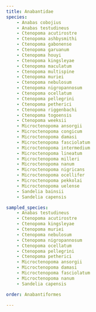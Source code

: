 ```yaml
---
title: Anabantidae
species:
    - Anabas cobojius
    - Anabas testudineus
    - Ctenopoma acutirostre
    - Ctenopoma ashbysmithi
    - Ctenopoma gabonense
    - Ctenopoma garuanum
    - Ctenopoma houyi
    - Ctenopoma kingsleyae
    - Ctenopoma maculatum
    - Ctenopoma multispine
    - Ctenopoma muriei
    - Ctenopoma nebulosum
    - Ctenopoma nigropannosum
    - Ctenopoma ocellatum
    - Ctenopoma pellegrini
    - Ctenopoma petherici
    - Ctenopoma riggenbachi
    - Ctenopoma togoensis
    - Ctenopoma weeksii
    - Microctenopoma ansorgii
    - Microctenopoma congicum
    - Microctenopoma damasi
    - Microctenopoma fasciolatum
    - Microctenopoma intermedium
    - Microctenopoma lineatum
    - Microctenopoma milleri
    - Microctenopoma nanum
    - Microctenopoma nigricans
    - Microctenopoma ocellifer
    - Microctenopoma pekkolai
    - Microctenopoma uelense
    - Sandelia bainsii
    - Sandelia capensis

sampled_species:
    - Anabas testudineus
    - Ctenopoma acutirostre
    - Ctenopoma kingsleyae
    - Ctenopoma muriei
    - Ctenopoma nebulosum
    - Ctenopoma nigropannosum
    - Ctenopoma ocellatum
    - Ctenopoma pellegrini
    - Ctenopoma petherici
    - Microctenopoma ansorgii
    - Microctenopoma damasi
    - Microctenopoma fasciolatum
    - Microctenopoma nanum
    - Sandelia capensis

order: Anabantiformes

---
```

